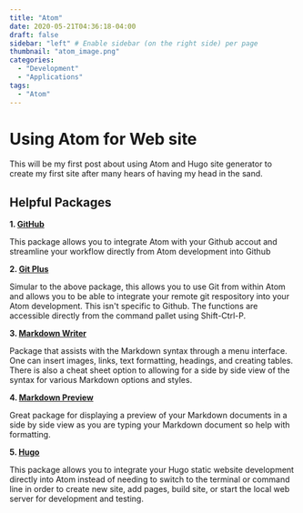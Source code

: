 ```yaml
---
title: "Atom"
date: 2020-05-21T04:36:18-04:00
draft: false
sidebar: "left" # Enable sidebar (on the right side) per page
thumbnail: "atom_image.png"
categories:
  - "Development"
  - "Applications"
tags:
  - "Atom"
---
```


# Using Atom for Web site

This will be my first post about using Atom and Hugo site generator to create my first site after many hears of having my head in the sand.


## Helpful Packages

**1. [GitHub](https://atom.io/packages/github)**

  This package allows you to integrate Atom with your Github accout and streamline your workflow directly from Atom development into Github

**2. [Git Plus](https://atom.io/packages/git-plus)**

  Simular to the above package, this allows you to use Git from within Atom and allows you to be able to integrate your remote git respository into your Atom development.  This isn't specific to Github.  The functions are accessible directly from the command pallet using Shift-Ctrl-P.

**3. [Markdown Writer](https://atom.io/packages/markdown-writer)**

  Package that assists with the Markdown syntax through a menu interface.  One can insert images, links, text formatting, headings, and creating tables.  There is also a cheat sheet option to allowing for a side by side view of the syntax for various Markdown options and styles.

**4. [Markdown Preview](https://atom.io/packages/markdown-preview)**

  Great package for displaying a preview of your Markdown documents in a side by side view as you are typing your Markdown document so help with formatting.

**5. [Hugo](https://atom.io/packages/atom-hugo)**

  This package allows you to integrate your Hugo static website development directly into Atom instead of needing to switch to the terminal or command line in order to create new site, add pages, build site, or start the local web server for development and testing.
